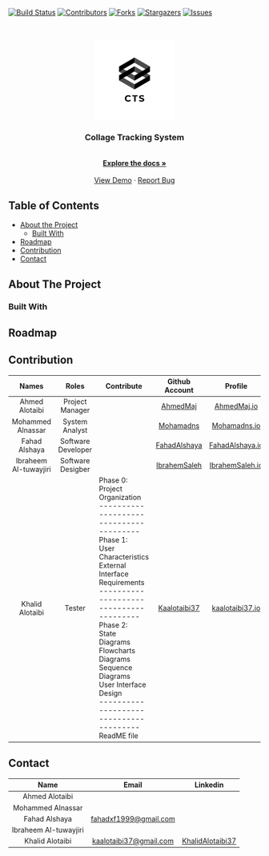 
[![Build Status](https://travis-ci.org/kaalotaibi37/test.svg?branch=master)](https://travis-ci.org/kaalotaibi37/test) 
[![Contributors][contributors-shield]][contributors-url]
[![Forks][forks-shield]][forks-url]
[![Stargazers][stars-shield]][stars-url]
[![Issues][issues-shield]][issues-url]

<!-- PROJECT LOGO -->
<br />
<p align="center">
  <a href="https://github.com/kaalotaibi37/test">
    <img src="image/logo_transparent.png" alt="Logo" width="160" height="160">
  </a>

  <h3 align="center">Collage Tracking System</h3>
  <p align="center">
    <br />
    <a href="https://github.com/Kaalotaibi37/test"><strong>Explore the docs »</strong></a>
    <br />
    <br />
    <a href="https://github.com/Kaalotaibi37/test">View Demo</a>
    ·
    <a href="https://github.com/Kaalotaibi37/test/issues">Report Bug</a>
  </p>
</p>



<!-- TABLE OF CONTENTS -->
## Table of Contents

* [About the Project](#about-the-project)
  * [Built With](#built-with)
* [Roadmap](#roadmap)
* [Contribution](#contribution)
* [Contact](#contact)




<!-- ABOUT THE PROJECT -->
## About The Project



### Built With





<!-- ROADMAP -->
## Roadmap


<!-- CONTRIBUTION -->
## Contribution
|         Names         	|        Roles       	| Contribute                                                                                                                                                                                                                                                                                                                                                                           	|                  Github Account                 	|                       Profile                      	|
|:---------------------:	|:------------------:	|--------------------------------------------------------------------------------------------------------------------------------------------------------------------------------------------------------------------------------------------------------------------------------------------------------------------------------------------------------------------------------------	|:-----------------------------------------------:	|:--------------------------------------------------:	|
|     Ahmed Alotaibi    	|   Project Manager  	|                                                                                                                                                                                                                                                                                                                                                                                      	|     [AhmedMaj](https://github.com/AhmedMaj)     	|     [AhmedMaj.io](https://ahmedmaj.github.io/)     	|
|   Mohammed Alnassar   	|   System Analyst   	|                                                                                                                                                                                                                                                                                                                                                                                      	|    [Mohamadns](https://github.com/Mohamadns)    	|  [Mohamadns.io](https://fahadalshaya.github.io/)   	|
|     Fahad Alshaya     	| Software Developer 	|                                                                                                                                                                                                                                                                                                                                                                                      	| [FahadAlshaya](https://github.com/FahadAlshaya) 	| [FahadAlshaya.io](https://fahadalshaya.github.io/) 	|
| Ibraheem Al-tuwayjiri 	|  Software Desigber 	|                                                                                                                                                                                                                                                                                                                                                                                      	| [IbrahemSaleh](https://github.com/IbrahemSaleh) 	|   [IbrahemSaleh.io](https://mohamadns.github.io/)  	|
|    Khalid Alotaibi    	|       Tester       	| Phase 0:<br>  Project Organization<br>  ---------------------------------------<br>  Phase 1:<br>  User Characteristics<br>  External Interface Requirements<br>  ---------------------------------------<br>  Phase 2:<br>  State Diagrams<br>  Flowcharts Diagrams<br>  Sequence Diagrams<br>  User Interface Design<br>  ---------------------------------------<br>  ReadME file 	| [Kaalotaibi37](https://github.com/Kaalotaibi37) 	| [kaalotaibi37.io](https://kaalotaibi37.github.io/) 	|
<!-- CONTACT -->
## Contact 
|          Name         |           Email          |                        Linkedin                          |
|:---------------------:|:------------------------:|:--------------------------------------------------------:|
| Ahmed Alotaibi        |                          |                                                          |
|   Mohammed Alnassar   |                          |                                                          |
|     Fahad Alshaya     |  <fahadxf1999@gmail.com> |                                                          |
| Ibraheem Al-tuwayjiri |                          |                                                          |
|    Khalid Alotaibi    | <kaalotaibi37@gmail.com> | [KhalidAlotaibi37](www.linkedin.com/in/khalidalotaibi37) |





<!-- MARKDOWN LINKS & IMAGES -->
<!-- https://www.markdownguide.org/basic-syntax/#reference-style-links -->
[contributors-shield]: https://img.shields.io/github/contributors/kaalotaibi37/test.svg?style=flat-square
[contributors-url]: https://github.com/Kaalotaibi37/test/graphs/contributors
[forks-shield]: https://img.shields.io/github/forks/kaalotaibi37/test.svg?style=flat-square
[forks-url]: https://github.com/kaalotaibi37/test/network/members
[stars-shield]: https://img.shields.io/github/stars/kaalotaibi37/test.svg?style=flat-square
[stars-url]: https://github.com/othneildrew/Best-README-Template/stargazers
[issues-shield]: https://img.shields.io/github/issues/kaalotaibi37/test.svg?style=flat-square
[issues-url]: https://github.com/kaalotaibi37/test/issues
[platform-shield]:https://img.shields.io/cocoapods/p/Andriod?color=Green&style=flat-square
[AhmedMaj.io]:https://ahmedmaj.github.io/


